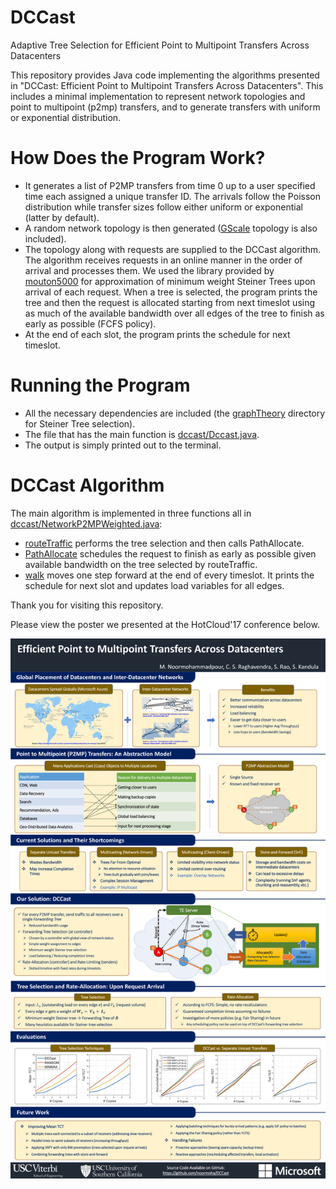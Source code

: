 # DCCast
Adaptive Tree Selection for Efficient Point to Multipoint Transfers Across Datacenters

This repository provides Java code implementing the algorithms presented in "DCCast: Efficient Point to Multipoint Transfers Across Datacenters". This includes a minimal implementation to represent network topologies and point to multipoint (p2mp) transfers, and to generate transfers with uniform or exponential distribution.

# How Does the Program Work?
- It generates a list of P2MP transfers from time 0 up to a user specified time each assigned a unique transfer ID. The arrivals follow the Poisson distribution while transfer sizes follow either uniform or exponential (latter by default).
- A random network topology is then generated ([GScale](https://github.com/noormoha/DCCast/blob/master/dccast/Dccast.java#L110) topology is also included).
- The topology along with requests are supplied to the DCCast algorithm. The algorithm receives requests in an online manner in the order of arrival and processes them. We used the library provided by [mouton5000](https://github.com/mouton5000/DSTAlgoEvaluation) for approximation of minimum weight Steiner Trees upon arrival of each request. When a tree is selected, the program prints the tree and then the request is allocated starting from next timeslot using as much of the available bandwidth over all edges of the tree to finish as early as possible (FCFS policy).
- At the end of each slot, the program prints the schedule for next timeslot.

# Running the Program
- All the necessary dependencies are included (the [graphTheory](dccast/graphTheory) directory for Steiner Tree selection).
- The file that has the main function is [dccast/Dccast.java](dccast/Dccast.java).
- The output is simply printed out to the terminal.

# DCCast Algorithm
The main algorithm is implemented in three functions all in [dccast/NetworkP2MPWeighted.java](dccast/NetworkP2MPWeighted.java):
- [routeTraffic](https://github.com/noormoha/DCCast/blob/master/dccast/NetworkP2MPWeighted.java#L199) performs the tree selection and then calls PathAllocate.
- [PathAllocate](https://github.com/noormoha/DCCast/blob/master/dccast/NetworkP2MPWeighted.java#L282) schedules the request to finish as early as possible given available bandwidth on the tree selected by routeTraffic.
- [walk](https://github.com/noormoha/DCCast/blob/master/dccast/NetworkP2MPWeighted.java#L324) moves one step forward at the end of every timeslot. It prints the schedule for next slot and updates load variables for all edges. 

Thank you for visiting this repository.

Please view the poster we presented at the HotCloud'17 conference below.

![Alt text](DCCAST_POSTER.png?raw=true "DCCAST: Adaptive Tree Selection for Efficient Point to Multipoint Transfers Across Datacenters")
